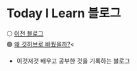 # Today I Learn 블로그

⚪ [이전 블로그](http://kijuk.tistory.com/)<br>
🟢 [왜 깃허브로 바꿨을까?](https://kizuc.github.io/report/2022/07/03/test/)<
- 이것저것 배우고 공부한 것을 기록하는 블로그

